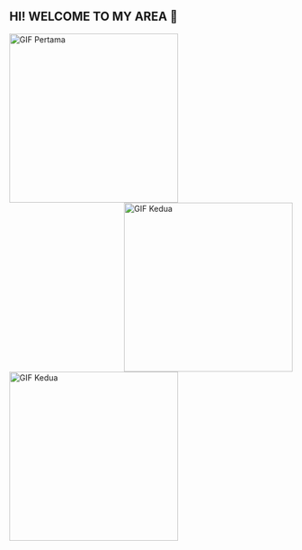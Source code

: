 ## HI! WELCOME TO MY AREA 👋

<!--
**zankifath/ZankiFath** is a ✨ _special_ ✨ repository because its `README.md` (this file) appears on your GitHub profile.

Here are some ideas to get you started:

- 🔭 I’m currently working on ...
- 🌱 I’m currently learning ...
- 👯 I’m looking to collaborate on ...
- 🤔 I’m looking for help with ...
- 💬 Ask me about ...
- 📫 How to reach me: ...
- 😄 Pronouns: ...
- ⚡ Fun fact: ...
--> 
<img src="https://media.giphy.com/media/v1.Y2lkPWVjZjA1ZTQ3OW1qNmZ1Njk0aHVoZXptaHV2OWFxbzBxOGt0azlnOHZhYXBpbHhsbSZlcD12MV9naWZzX3JlbGF0ZWQmY3Q9Zw/OU6tgBi0YJ4HK/giphy.gif" alt="GIF Pertama" width="300" align="left">
<img src="https://media3.giphy.com/media/v1.Y2lkPTc5MGI3NjExN2RyNWRiYnBzeWVuMnh2YWt0OGNhZDh5MW56bmFvdThremcwN3d3byZlcD12MV9pbnRlcm5hbF9naWZfYnlfaWQmY3Q9Zw/13isJ0YVJbQF2M/giphy.gif" alt="GIF Kedua" width="300" align="right">
<img src="https://media.giphy.com/media/v1.Y2lkPWVjZjA1ZTQ3d25sbnozd3N0NzFvbnRtMG9lYTZ3amdyNGkwcDR1YWRlc21qc2d3eCZlcD12MV9naWZzX3JlbGF0ZWQmY3Q9Zw/zkA5kRmmOfoUE/giphy.gif" alt="GIF Kedua" width="300" align="center">
